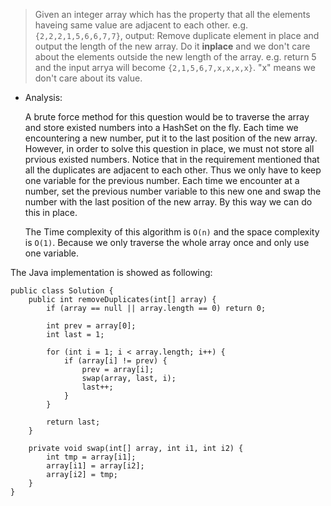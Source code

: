 > Given an integer array which has the property that all the elements haveing same value are adjacent to each other. 
> e.g. `{2,2,2,1,5,6,6,7,7}`, output: Remove duplicate element in place and output the length of the new array. Do it __inplace__ and we don't care about the elements outside the new length of the array. 
> e.g. return 5 and the input arrya will become `{2,1,5,6,7,x,x,x,x}`. "x" means we don't care about its value. 

- Analysis:

  A brute force method for this question would be to traverse the array and store existed numbers into a HashSet on the fly. Each time we encountering a new number, put it to the last position of the new array. 
	However, in order to solve this question in place, we must not store all prvious existed numbers. Notice that in the requirement mentioned that all the duplicates are adjacent to each other. Thus we only have to keep one variable for the previous number. Each time we encounter at a number, set the previous number variable to this new one and swap the number with the last position of the new array. By this way we can do this in place. 
	
	The Time complexity of this algorithm is `O(n)` and the space complexity is `O(1)`. Because we only traverse the whole array once and only use one variable. 
	
	
The Java implementation is showed as following:

```
public class Solution {
	public int removeDuplicates(int[] array) {
		if (array == null || array.length == 0) return 0;

		int prev = array[0];
		int last = 1;

		for (int i = 1; i < array.length; i++) {
			if (array[i] != prev) {
				prev = array[i];
				swap(array, last, i);
				last++;
			}
		}

		return last;
	}

	private void swap(int[] array, int i1, int i2) {
		int tmp = array[i1];
		array[i1] = array[i2];
		array[i2] = tmp;
	}
}
```
